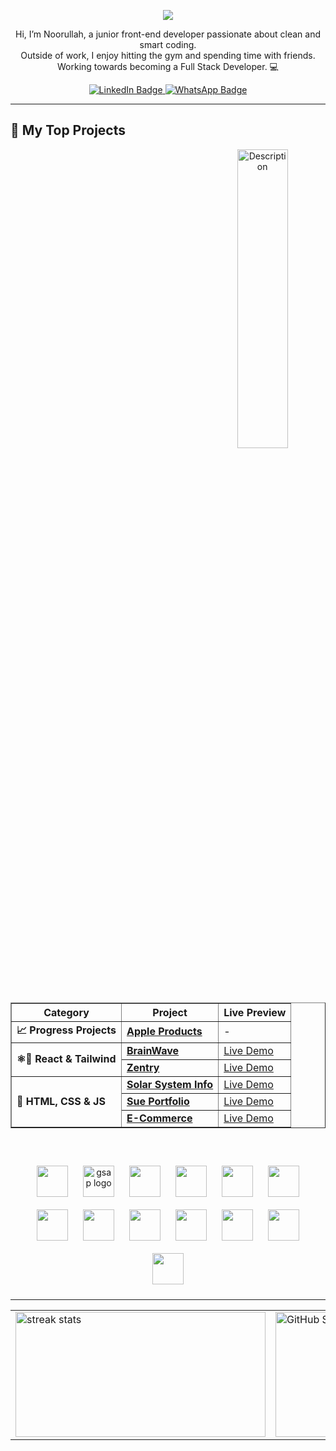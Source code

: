 
<p align="center">
  <img src="https://readme-typing-svg.herokuapp.com?font=Fira+Code&size=22&duration=2500&pause=800&color=36BCF7&center=true&vCenter=true&width=600&lines=Hey+there%2C+It+Is+Noorullah;Available+for+hiring;Focusing+on+JavaScript+and+React" />
</p>

<p align="center">
  Hi, I’m Noorullah, a junior front-end developer passionate about clean and smart coding.<br>
  Outside of work, I enjoy hitting the gym and spending time with friends.<br>
  Working towards becoming a Full Stack Developer. 💻
</p>

<p align="center">
  <a href="https://www.linkedin.com/in/nn-bayat/" target="_blank">
    <img src="https://img.shields.io/badge/LinkedIn-%230A66C2.svg?style=for-the-badge&logo=linkedin&logoColor=white" alt="LinkedIn Badge"/>
  </a>
  <a href="https://wa.me/93766712460?text=Hey%2C%20I%20saw%20your%20GitHub" target="_blank">
    <img src="https://img.shields.io/badge/WhatsApp-25D366?style=for-the-badge&logo=whatsapp&logoColor=white" alt="WhatsApp Badge"/>
  </a>
</p>

---

## 🚀 My Top Projects

<div align="center">
  <div style="flex: 1 1 60%;">
    <table border="1" cellspacing="0" cellpadding="8">
      <tr>
        <th>Category</th>
        <th>Project</th>
        <th>Live Preview</th>
      </tr>
      <tr>
        <td><strong>📈 Progress Projects</strong></td>
        <td><a href="https://github.com/NN-Bayat/Apple-Products-Store"><strong>Apple Products</strong></a></td>
        <td>-</td>
      </tr>
      <tr>
        <td rowspan="2"><strong>⚛️💨 React & Tailwind</strong></td>
        <td><a href="https://github.com/NN-Bayat/BrainWave__2-26-25"><strong>BrainWave</strong></a></td>
        <td><a href="https://github.com/NN-Bayat/BrainWave__2-26-25">Live Demo</a></td>
      </tr>
      <tr>
        <td><a href="https://nn-bayat.github.io/Zentry__3-3-25/"><strong>Zentry</strong></a></td>
        <td><a href="https://nn-bayat.github.io/Zentry__3-3-25/">Live Demo</a></td>
      </tr>
      <tr>
        <td rowspan="3"><strong>🎨 HTML, CSS & JS </strong></td>
        <td><a href="https://nn-bayat.github.io/Solar-System-info__2-3-25/"><strong>Solar System Info</strong></a></td>
        <td><a href="https://nn-bayat.github.io/Solar-System-info__2-3-25/">Live Demo</a></td>
      </tr>
      <tr>
        <td><a href="https://nn-bayat.github.io/Sue-portfolio__1-22-2025/"><strong>Sue Portfolio</strong></a></td>
        <td><a href="https://nn-bayat.github.io/Sue-portfolio__1-22-2025/">Live Demo</a></td>
      </tr>
      <tr>
        <td><a href="https://nn-bayat.github.io/shopping-cart__1-16-2025/"><strong>E-Commerce</strong></a></td>
        <td><a href="https://nn-bayat.github.io/shopping-cart__1-16-2025/">Live Demo</a></td>
      </tr>
      <img align="right" width="40%" height="35%" src="https://user-images.githubusercontent.com/74038190/212748842-9fcbad5b-6173-4175-8a61-521f3dbb7514.gif" alt="Description">
    </table>
  </div>
</div>
<br/>
<br/>


<div align="center">
  <img src="https://skillicons.dev/icons?i=javascript" height="50" style="margin:10px;" />
  <img src="https://cdn.simpleicons.org/greensock/88CE02" height="50" alt="gsap logo" style="margin:10px;" />
  <img src="https://skillicons.dev/icons?i=react" height="50" style="margin:10px;" />
  <img src="https://skillicons.dev/icons?i=tailwindcss" height="50" style="margin:10px;" />
  <img src="https://skillicons.dev/icons?i=git" height="50" style="margin:10px;" />
  <img src="https://skillicons.dev/icons?i=sass" height="50" style="margin:10px;" />
  <img src="https://skillicons.dev/icons?i=bootstrap" height="50" style="margin:10px;" />
  <img src="https://skillicons.dev/icons?i=html" height="50" style="margin:10px;" />
  <img src="https://skillicons.dev/icons?i=css" height="50" style="margin:10px;" />
  <img src="https://skillicons.dev/icons?i=figma" height="50" style="margin:10px;" />
  <img src="https://skillicons.dev/icons?i=github" height="50" style="margin:10px;" />
  <img src="https://skillicons.dev/icons?i=ae" height="50" style="margin:10px;" />
  <img src="https://skillicons.dev/icons?i=ps" height="50" style="margin:10px;" />
</div>

---

<table align="center" style="border: none;">
  <tr style="border: none;">
    <td style="border: none;">
      <img width="400" height="200" src="https://github-readme-streak-stats-salesp07.vercel.app/?user=NN-Bayat&count_private=true&theme=react&border_radius=10" alt="streak stats"/>
    </td>
    <td style="border: none;">
      <img width="400" height="200" src="https://github-readme-stats.vercel.app/api?username=NN-Bayat&count_private=true&show_icons=true&theme=react&rank_icon=github&border_radius=10" alt="GitHub Stats"/>
    </td>
  </tr>
</table>
